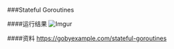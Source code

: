 ###Stateful Goroutines

####运行结果
![Imgur](http://i.imgur.com/msFxQt1.png)

####资料
https://gobyexample.com/stateful-goroutines